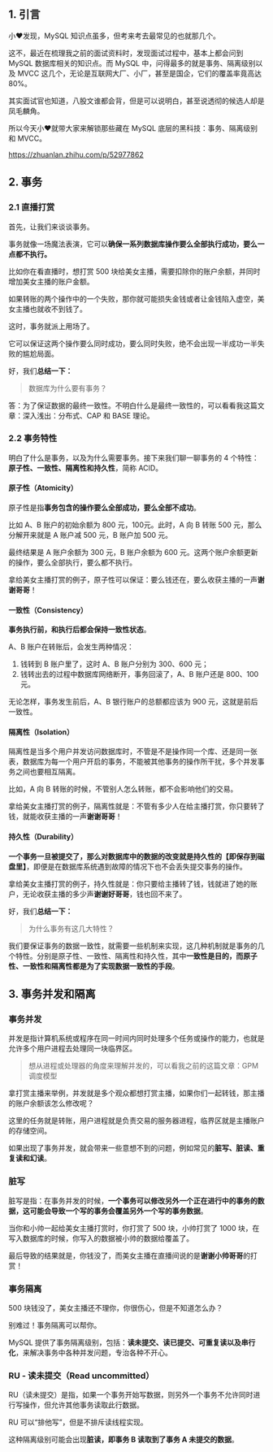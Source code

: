 ## 1. 引言

小❤发现，MySQL 知识点虽多，但考来考去最常见的也就那几个。

这不，最近在梳理我之前的面试资料时，发现面试过程中，基本上都会问到 MySQL 数据库相关的知识点。而 MySQL 中，问得最多的就是事务、隔离级别以及 MVCC 这几个，无论是互联网大厂、小厂，甚至是国企，它们的覆盖率竟高达 80%。

其实面试官也知道，八股文谁都会背，但是可以说明白，甚至说透彻的候选人却是凤毛麟角。

所以今天小❤就带大家来解锁那些藏在 MySQL 底层的黑科技：事务、隔离级别和 MVCC。

https://zhuanlan.zhihu.com/p/52977862

## 2. 事务

### 2.1 直播打赏

首先，让我们来谈谈事务。

事务就像一场魔法表演，它可以**确保一系列数据库操作要么全部执行成功，要么一点都不执行。**

比如你在看直播时，想打赏 500 块给美女主播，需要扣除你的账户余额，并同时增加美女主播的账户金额。

如果转账的两个操作中的一个失败，那你就可能损失金钱或者让金钱陷入虚空，美女主播也就收不到钱了。

这时，事务就派上用场了。

它可以保证这两个操作要么同时成功，要么同时失败，绝不会出现一半成功一半失败的尴尬局面。



好，我们**总结一下：**

> 数据库为什么要有事务？

答：为了保证数据的最终一致性。不明白什么是最终一致性的，可以看看我这篇文章：深入浅出：分布式、CAP 和 BASE 理论。



### 2.2 事务特性

明白了什么是事务，以及为什么需要事务。接下来我们聊一聊事务的 4 个特性：**原子性、一致性、隔离性和持久性**，简称 ACID。

#### 原子性（Atomicity）

原子性是指**事务包含的操作要么全部成功，要么全部不成功**。

比如 A、B 账户的初始余额为 800 元，100元。此时，A 向 B 转账 500 元，那么分解开来就是 A 账户减 500 元，B 账户加 500 元。

最终结果是 A 账户余额为 300 元，B 账户余额为 600 元。这两个账户余额更新的操作，要么全部执行，要么都不执行。

拿给美女主播打赏的例子，原子性可以保证：要么钱还在，要么收获主播的一声**谢谢哥哥**！



#### 一致性（Consistency）

**事务执行前，和执行后都会保持一致性状态**。

A、B 账户在转账后，会发生两种情况：

1. 钱转到 B 账户里了，这时 A、B 账户分别为 300、600 元；
2. 钱转出去的过程中数据库网络断开，事务回滚了，A、B 账户还是 800、100 元。

无论怎样，事务发生前后，A、B 银行账户的总额都应该为 900 元，这就是前后一致性。



#### 隔离性（Isolation）

隔离性是当多个用户并发访问数据库时，不管是不是操作同一个库、还是同一张表，数据库为每一个用户开启的事务，不能被其他事务的操作所干扰，多个并发事务之间也要相互隔离。

比如，A 向 B 转账的时候，不管别人怎么转账，都不会影响他们的交易。

拿给美女主播打赏的例子，隔离性就是：不管有多少人在给主播打赏，你只要转了钱，就能收获主播的一声**谢谢哥哥**！



#### 持久性（Durability）

**一个事务一旦被提交了，那么对数据库中的数据的改变就是持久性的【即保存到磁盘里】**，即便是在数据库系统遇到故障的情况下也不会丢失提交事务的操作。 

拿给美女主播打赏的例子，持久性就是：你只要给主播转了钱，钱就进了她的账户，无论收获主播的多少声**谢谢好哥哥**，钱也回不来了。



好，我们**总结一下：**

> 为什么事务有这几大特性？

我们要保证事务的数据一致性，就需要一些机制来实现，这几种机制就是事务的几个特性。分别是原子性、一致性、隔离性和持久性，其中**一致性是目的，而原子性、一致性和隔离性都是为了实现数据一致性的手段**。



## 3. 事务并发和隔离

### 事务并发

并发是指计算机系统或程序在同一时间内同时处理多个任务或操作的能力，也就是允许多个用户进程去处理同一块临界区。

> 想从进程或处理器的角度来理解并发的，可以看我之前的这篇文章：GPM调度模型

拿打赏主播来举例，并发就是多个观众都想打赏主播，如果你们一起转钱，那主播的账户余额该怎么修改呢？

这里的任务就是转账，用户进程就是负责交易的服务器进程，临界区就是主播账户的存储空间。

如果出现了事务并发，就会带来一些意想不到的问题，例如常见的**脏写、脏读、重复读和幻读**。



### 脏写

脏写是指：在事务并发的时候，**一个事务可以修改另外一个正在进行中的事务的数据，这可能会导致一个写的事务会覆盖另外一个写的事务数据**。

当你和小帅一起给美女主播打赏时，你打赏了 500 块，小帅打赏了 1000 块，在写入数据库的时候，你写入的数据被小帅的数据给覆盖了。

最后导致的结果就是，你钱没了，而美女主播在直播间说的是**谢谢小帅哥哥**的打赏！



### 事务隔离

500 块钱没了，美女主播还不理你，你很伤心，但是不知道怎么办？

别难过！事务隔离可以帮你。

MySQL 提供了事务隔离级别，包括：**读未提交、读已提交、可重复读以及串行化**，来解决事务中各种并发问题，专治各种不开心。



### RU - 读未提交（Read uncommitted）

RU（读未提交）是指，如果一个事务开始写数据，则另外一个事务不允许同时进行写操作，但允许其他事务读取此行数据。

RU 可以“排他写”，但是不排斥读线程实现。

这种隔离级别可能会出现**脏读，即事务 B 读取到了事务 A 未提交的数据**。